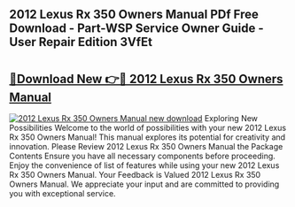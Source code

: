 ## 2012 Lexus Rx 350 Owners Manual PDf Free Download - Part-WSP Service Owner Guide - User Repair Edition 3VfEt

# <h2><a href="http://bc40536.oget.top/?id=2012+Lexus+Rx+350+Owners+Manual">🔗Download New 👉🔴 2012 Lexus Rx 350 Owners Manual</a></h2>

[![2012 Lexus Rx 350 Owners Manual new download](https://i.imgur.com/5g1atiW.png)](http://bc40536.oget.top/?id=2012+Lexus+Rx+350+Owners+Manual)
Exploring New Possibilities Welcome to the world of possibilities with your new 2012 Lexus Rx 350 Owners Manual! This manual explores its potential for creativity and innovation. Please Review 2012 Lexus Rx 350 Owners Manual the Package Contents Ensure you have all necessary components before proceeding. Enjoy the convenience of list of features while using your new 2012 Lexus Rx 350 Owners Manual. Your Feedback is Valued 2012 Lexus Rx 350 Owners Manual. We appreciate your input and are committed to providing you with exceptional service.
